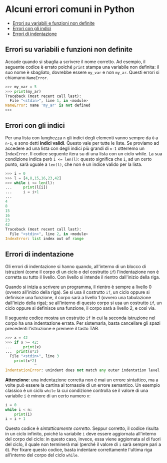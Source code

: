 # Alcuni errori comuni in Python

* [Errori su variabili e funzioni non definite](#errori-su-variabili-e-funzioni-non-definite)
* [Errori con gli indici](#errori-con-gli-indici)
* [Errori di indentazione](#errori-di-indentazione)

## Errori su variabili e funzioni non definite

Accade quando si sbaglia a scrivere il nome corretto. Ad esempio, il seguente codice è errato poiché `print` stampa una variabile non definita: il suo nome è sbagliato, dovrebbe essere `my_var` e non `my_ar`. Questi errori si chiamano `NameError`.

```python
>>> my_var = 5
>>> print(my_ar)
Traceback (most recent call last):
  File "<stdin>", line 1, in <module>
NameError: name 'my_ar' is not defined
>>> 
```

## Errori con gli indici

Per una lista con lunghezza `n` gli indici degli elementi vanno sempre da `0` a `n-1`, e sono detti **indici validi**. Questo vale per tutte le liste. Se proviamo ad accedere ad una lista con degli indici più grandi di `n-1` otterremo un `IndexError`. Il codice seguente itera su di una lista con un ciclo while. La sua condizione indica però `i <= len(l)`: questo significa che `i`, ad un certo punto, sarà uguale a `len(l)`, che non è un indice valido per la lista.

```python
>>> i = 0
>>> l = [4,8,15,16,23,42]
>>> while i <= len(l):
...     print(l[i])
...     i = i+1
... 
4
8
15
16
23
42
Traceback (most recent call last):
  File "<stdin>", line 2, in <module>
IndexError: list index out of range
```

## Errori di indentazione

Gli errori di indentazione si hanno quando, all'interno di un blocco di istruzioni (come il corpo di un ciclo o del costrutto `if`) l'indentazione non è corretta su tutto il livello. Con livello si intende il rientro dall'inizio della riga.

Quando si inizia a scrivere un programma, il rientro è sempre a livello 0 (ovvero all'inizio della riga). Se si usa il costrutto `if`, un ciclo oppure si definisce una funzione, il corpo sarà a livello 1 (ovvero una tabulazione dall'inizio della riga); se all'interno di questo corpo si usa un costrutto `if`, un ciclo oppure si definisce una funzione, il corpo sarà a livello 2, e così via.

Il seguente codice mostra un costrutto `if` in cui la seconda istruzione nel corpo ha una indentazione errata. Per sistemarla, basta cancellare gli spazi precedenti l'istruzione e premere il tasto TAB.

```python
>>> x = 42
>>> if x >= 42:
...     print(x)
...  print(x*2)
  File "<stdin>", line 3
    print(x*2)
             ^
IndentationError: unindent does not match any outer indentation level
```

**Attenzione**: una indentazione corretta non è mai un errore sintattico, ma a volte può essere la cartina al tornasole di un errore semantico. Un esempio classico è un ciclo `while` la cui condizione controlla se il valore di una variabile `i` è minore di un certo numero `n`:

```python
i = 0
while i < n:
    print(i)
i = i + 1
```

Questo codice è *sintatticamente corretto*. Seppur corretto, il codice risulta in un ciclo infinito, poiché la variabile `i` deve essere aggiornata all'interno del corpo del ciclo: in questo caso, invece, essa viene aggiornata al di fuori del ciclo, il quale non terminerà mai (perché il valore di `i` sarà sempre pari a `0`). Per fixare questo codice, basta indentare correttamente l'ultima riga all'interno del corpo del ciclo `while`.